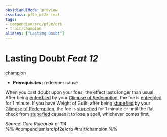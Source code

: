 ```yaml
---
obsidianUIMode: preview
cssclass: pf2e,pf2e-feat
tags:
- compendium/src/pf2e/crb
- trait/champion
aliases: ["Lasting Doubt"]
---
```

# Lasting Doubt  *Feat 12*  
[champion](/rules/traits/champion.md)  

- **Prerequisites**: redeemer cause

When you cast doubt upon your foes, the effect lasts longer than usual. After being [enfeebled](/rules/conditions.md#Enfeebled) by your [Glimpse of Redemption](/rules/actions/glimpse-of-redemption.md), the foe is [enfeebled](/rules/conditions.md#Enfeebled) for 1 minute. If you have Weight of Guilt, after being [stupefied](/rules/conditions.md#Stupefied) by your [Glimpse of Redemption](/rules/actions/glimpse-of-redemption.md), the foe is [stupefied](/rules/conditions.md#Stupefied) for 1 minute or until the flat check from [stupefied](/rules/conditions.md#Stupefied) causes it to lose a spell, whichever comes first.

*Source: Core Rulebook p. 114*  
%% #compendium/src/pf2e/crb #trait/champion %%